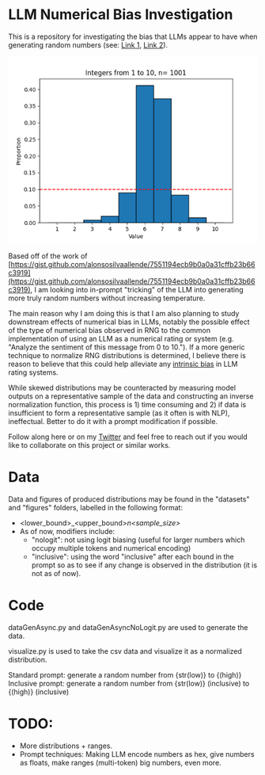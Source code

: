 # LLM Numerical Bias Investigation

This is a repository for investigating the bias that LLMs appear to have when generating random numbers (see: [Link 1](https://gist.github.com/alonsosilvaallende/7551194ecb9b0a0a31cffb23b66c3919), [Link 2](https://twitter.com/RaphaelWimmer/status/1680290408541179906)).

![alt text](https://github.com/P-H-B-D/LLMNumericBias/blob/main/figures/1_10_n1001.csv.png)

Based off of the work of [https://gist.github.com/alonsosilvaallende/7551194ecb9b0a0a31cffb23b66c3919](https://gist.github.com/alonsosilvaallende/7551194ecb9b0a0a31cffb23b66c3919), I am looking into in-prompt "tricking" of the LLM into generating more truly random numbers without increasing temperature.

The main reason why I am doing this is that I am also planning to study downstream effects of numerical bias in LLMs, notably the possible effect of the type of numerical bias observed in RNG to the common implementation of using an LLM as a numerical rating or system (e.g. "Analyze the sentiment of this message from 0 to 10."). If a more generic technique to normalize RNG distributions is determined, I believe there is reason to believe that this could help alleviate any [intrinsic bias](https://twitter.com/Teknium1/status/1687983538996740097) in LLM rating systems.

While skewed distributions may be counteracted by measuring model outputs on a representative sample of the data and constructing an inverse normalization function, this process is 1) time consuming and 2) if data is insufficient to form a representative sample (as it often is with NLP), ineffectual. Better to do it with a prompt modification if possible. 

Follow along here or on my [Twitter](https://twitter.com/0xPHBD) and feel free to reach out if you would like to collaborate on this project or similar works. 

# Data

Data and figures of produced distributions may be found in the "datasets" and "figures" folders, labelled in the following format:

- <lower_bound>_<upper_bound>_n<sample_size>_<modifier>
- As of now, modifiers include: 
    - "nologit": not using logit biasing (useful for larger numbers which occupy multiple tokens and numerical encoding)
    - "inclusive": using the word "inclusive" after each bound in the prompt so as to see if any change is observed in the distribution (it is not as of now).

# Code

dataGenAsync.py and dataGenAsyncNoLogit.py are used to generate the data.

visualize.py is used to take the csv data and visualize it as a normalized distribution.

Standard prompt: generate a random number from {str(low)} to {(high)}
Inclusive prompt: generate a random number from {str(low)} (inclusive) to {(high)} (inclusive)

# TODO:
- More distributions + ranges. 
- Prompt techniques: Making LLM encode numbers as hex, give numbers as floats, make ranges (multi-token) big numbers, even more. 
